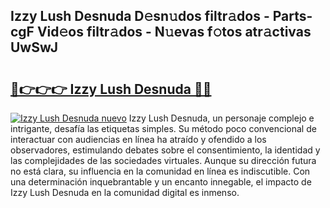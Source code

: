 ## Izzy Lush Desnuda D𝚎sn𝚞dos filtr𝚊dos - Parts-cgF Vid𝚎os filtr𝚊dos - N𝚞evas f𝚘tos atr𝚊ctivas UwSwJ

# <h2><a href="http://mbcnhmr.tromn.icu/?c=Izzy+Lush+Desnuda">🔗👉👉👉 Izzy Lush Desnuda 🔗🔗</a></h2>

[![Izzy Lush Desnuda nuevo](https://i.imgur.com/pEAQMta.gif)](http://mbcnhmr.tromn.icu/?c=Izzy+Lush+Desnuda)
Izzy Lush Desnuda, un personaje complejo e intrigante, desafía las etiquetas simples. Su método poco convencional de interactuar con audiencias en línea ha atraído y ofendido a los observadores, estimulando debates sobre el consentimiento, la identidad y las complejidades de las sociedades virtuales. Aunque su dirección futura no está clara, su influencia en la comunidad en línea es indiscutible. Con una determinación inquebrantable y un encanto innegable, el impacto de Izzy Lush Desnuda en la comunidad digital es inmenso.
